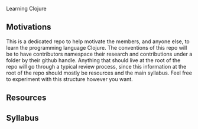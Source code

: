 Learning Clojure

## Motivations

This is a dedicated repo to help motivate the members, and anyone else, to learn the programming language Clojure.
The conventions of this repo will be to have contributors namespace their research and contributions under a folder by their
github handle. Anything that should live at the root of the repo will go through a typical review process, since this information
at the root of the repo should mostly be resources and the main syllabus. Feel free to experiment with this structure however you want.

## Resources

## Syllabus
